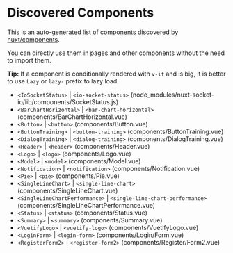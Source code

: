 # Discovered Components

This is an auto-generated list of components discovered by [nuxt/components](https://github.com/nuxt/components).

You can directly use them in pages and other components without the need to import them.

**Tip:** If a component is conditionally rendered with `v-if` and is big, it is better to use `Lazy` or `lazy-` prefix to lazy load.

- `<IoSocketStatus>` | `<io-socket-status>` (node_modules/nuxt-socket-io/lib/components/SocketStatus.js)
- `<BarChartHorizontal>` | `<bar-chart-horizontal>` (components/BarChartHorizontal.vue)
- `<Button>` | `<button>` (components/Button.vue)
- `<ButtonTraining>` | `<button-training>` (components/ButtonTraining.vue)
- `<DialogTraining>` | `<dialog-training>` (components/DialogTraining.vue)
- `<Header>` | `<header>` (components/Header.vue)
- `<Logo>` | `<logo>` (components/Logo.vue)
- `<Model>` | `<model>` (components/Model.vue)
- `<Notification>` | `<notification>` (components/Notification.vue)
- `<Pie>` | `<pie>` (components/Pie.vue)
- `<SingleLineChart>` | `<single-line-chart>` (components/SingleLineChart.vue)
- `<SingleLineChartPerformance>` | `<single-line-chart-performance>` (components/SingleLineChartPerformance.vue)
- `<Status>` | `<status>` (components/Status.vue)
- `<Summary>` | `<summary>` (components/Summary.vue)
- `<VuetifyLogo>` | `<vuetify-logo>` (components/VuetifyLogo.vue)
- `<LoginForm>` | `<login-form>` (components/Login/Form.vue)
- `<RegisterForm2>` | `<register-form2>` (components/Register/Form2.vue)
